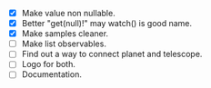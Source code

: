 
- [x] Make value non nullable.
- [x] Better "get(null)!" may watch() is good name.
- [x] Make samples cleaner.
- [ ] Make list observables.
- [ ] Find out a way to connect planet and telescope.
- [ ] Logo for both.
- [ ] Documentation.
